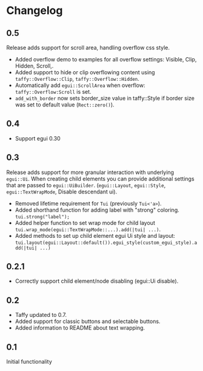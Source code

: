 # Changelog

## 0.5

Release adds support for scroll area, handling overflow css style.

* Added overflow demo to examples for all overflow settings: Visible, Clip, Hidden, Scroll,.
* Added support to hide or clip overflowing content using `taffy::Overflow::Clip`, `taffy::Overflow::Hidden`.
* Automatically add `egui::ScrollArea` when overflow: `taffy::Overflow:Scroll` is set.
* `add_with_border` now sets border_size value in taffy::Style if border size was set to default value (`Rect::zero()`).

## 0.4

* Support egui 0.30

## 0.3

Release adds support for more granular interaction with underlying `egui::Ui`.
When creating child elements you can provide additional settings that are passed to `egui::UiBuilder`.
(`egui::Layout`, `egui::Style`, `egui::TextWrapMode`, Disable descendant ui).

* Removed lifetime requirement for `Tui` (previously `Tui<'a>`).
* Added shorthand function for adding label with "strong" coloring. `tui.strong("label");`
* Added helper function to set wrap mode for child layout `tui.wrap_mode(egui::TextWrapMode::...).add(|tui| ...)`.
* Added methods to set up child element egui Ui style and layout: `tui.layout(egui::Layout::default()).egui_style(custom_egui_style).add(|tui| ...)`

## 0.2.1

* Correctly support child element/node disabling (egui::Ui disable).

## 0.2

* Taffy updated to 0.7.
* Added support for classic buttons and selectable buttons.
* Added information to README about text wrapping.

## 0.1

Initial functionality
